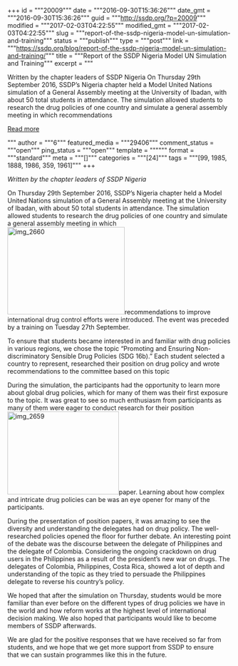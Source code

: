 +++
id = """20009"""
date = """2016-09-30T15:36:26"""
date_gmt = """2016-09-30T15:36:26"""
guid = """http://ssdp.org/?p=20009"""
modified = """2017-02-03T04:22:55"""
modified_gmt = """2017-02-03T04:22:55"""
slug = """report-of-the-ssdp-nigeria-model-un-simulation-and-training"""
status = """publish"""
type = """post"""
link = """https://ssdp.org/blog/report-of-the-ssdp-nigeria-model-un-simulation-and-training/"""
title = """Report of the SSDP Nigeria Model UN Simulation and Training"""
excerpt = """<p>Written by the chapter leaders of SSDP Nigeria On Thursday 29th September 2016, SSDP&#8217;s Nigeria chapter held a Model United Nations simulation of a General Assembly meeting at the University of Ibadan, with about 50 total students in attendance. The simulation allowed students to research the drug policies of one country and simulate a general assembly meeting in which recommendations</p>
<div class="h10"></div>
<p><a class="more-link2 flat" href="https://ssdp.org/blog/report-of-the-ssdp-nigeria-model-un-simulation-and-training/">Read more</a></p>
"""
author = """6"""
featured_media = """29406"""
comment_status = """open"""
ping_status = """open"""
template = """"""
format = """standard"""
meta = """[]"""
categories = """[24]"""
tags = """[99, 1985, 1888, 1986, 359, 1961]"""
+++
<p class="p1"><em>Written by the chapter leaders of SSDP Nigeria</em></p>
<p class="p1"><span class="s1">On Thursday 29th September 2016, SSDP&#8217;s Nigeria chapter held a Model United Nations simulation of a General Assembly meeting at the University of Ibadan, with about 50 total students in attendance. The simulation allowed students to research the drug policies of one country and simulate a general assembly meeting in which <a href="/assets/IMG_2660.jpg"><img class=" wp-image-20012 alignright" src="http://ssdp.org/assets/IMG_2660-300x224.jpg" alt="img_2660" width="263" height="196" /></a>recommendations to improve international drug control efforts were introduced. The event was preceded by a training on Tuesday 27th September. </span></p>
<p class="p1"><span class="s1">To ensure that students became interested in and familiar with drug policies in various regions, we chose the topic &#8220;Promoting and Ensuring Non-discriminatory Sensible Drug Policies (SDG 16b).&#8221; Each student selected a country to represent, researched their position on drug policy and wrote recommendations to the committee based on this topic</span></p>
<p class="p1"><span class="s1">During the simulation, the participants had the opportunity to learn more about global drug policies, which for many of them was their first exposure to the topic. It was great to see so much enthusiasm from participants as many of them were eager to conduct research for their position <a href="/assets/IMG_2659.jpg"><img class=" wp-image-20013 alignleft" src="http://ssdp.org/assets/IMG_2659-300x224.jpg" alt="img_2659" width="250" height="186" /></a>paper. Learning about how complex and intricate drug policies can be was an eye opener for many of the participants.</span></p>
<p class="p1"><span class="s1">During the presentation of position papers, it was amazing to see the diversity and understanding the delegates had on drug policy. The well-researched policies opened the floor for further debate. An interesting point of the debate was the discourse between the delegate of Philippines and the delegate of Colombia. Considering the ongoing crackdown on drug users in the Philippines as a result of the president’s new war on drugs. The delegates of Colombia, Philippines, Costa Rica, showed a lot of depth and understanding of the topic as they tried to persuade the Philippines delegate to reverse his country&#8217;s policy. </span></p>
<p class="p1"><span class="s1">We hoped that after the simulation on Thursday, students would be more familiar than ever before on the different types of drug policies we have in the world and how reform works at the highest level of international decision making. We also hoped that participants would like to become members of SSDP afterwards.</span></p>
<p class="p1"><span class="s1">We are glad for the positive responses that we have received so far from students, and we hope that we get more support from SSDP to ensure that we can sustain programmes like this in the future. </span></p>

